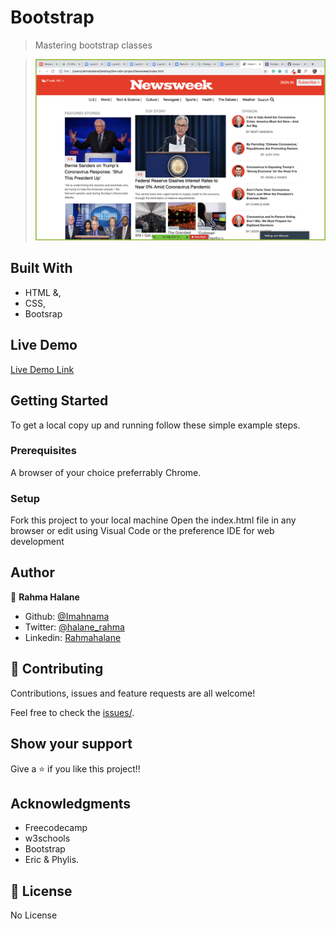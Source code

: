 # Bootstrap


> Mastering bootstrap classes

> ![screenshot](11.png)

## Built With

- HTML &,
- CSS,
- Bootsrap

## Live Demo

[Live Demo Link](https://raw.githack.com/imahnama/Newsweek/development/index.html)

## Getting Started

To get a local copy up and running follow these simple example steps.

### Prerequisites

A browser of your choice preferrably Chrome.

### Setup

Fork this project to your local machine
Open the index.html file in any browser or edit using Visual Code or the preference IDE for web development


## Author

👤 **Rahma Halane**

- Github: [@Imahnama](https://github.com/imahnama)
- Twitter: [@halane_rahma](https://twitter.com/halane_rahma)
- Linkedin: [Rahmahalane](https://linkedin.com/Rahmahalane)

## 🤝 Contributing

Contributions, issues and feature requests are all welcome!

Feel free to check the [issues/](https://github.com/imahnama/Newsweek/issues).

## Show your support

Give a ⭐️ if you like this project!!

## Acknowledgments

- Freecodecamp
- w3schools
- Bootstrap
- Eric & Phylis.

## 📝 License

No License
